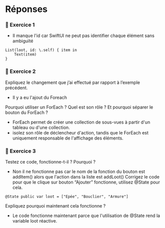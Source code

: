 # Réponses


### 🔧 Exercice 1

- Il manque l'id car SwiftUI ne peut pas identifier chaque élément sans ambiguïté

```
List(loot, id: \.self) { item in
    Text(item)
}
```
### 🔧 Exercice 2

Expliquez le changement que j’ai effectué par rapport à l’exemple précédent.
- Il y a eu l'ajout du Foreach

Pourquoi utiliser un ForEach ? Quel est son rôle ? Et pourquoi séparer le bouton du ForEach ?
- ForEach permet de créer une collection de sous-vues à partir d'un tableau ou d'une collection.
- isolez son rôle de déclencheur d'action, tandis que le ForEach est uniquement responsable de l'affichage des éléments.

### 🔧 Exercice 3
Testez ce code, fonctionne-t-il ? Pourquoi ?

- Non il ne fonctionne pas car le nom de la fonction du bouton est addItem() alors que l'action dans la liste est addLoot()
Corrigez le code pour que le clique sur bouton “Ajouter” fonctionne, utilisez @State pour cela.
```
@State public var loot = ["Epée", "Bouclier", "Armure"]
```
Expliquez pourquoi maintenant cela fonctionne ?
- Le code fonctionne maintenant parce que l'utilisation de @State rend la variable loot réactive.

